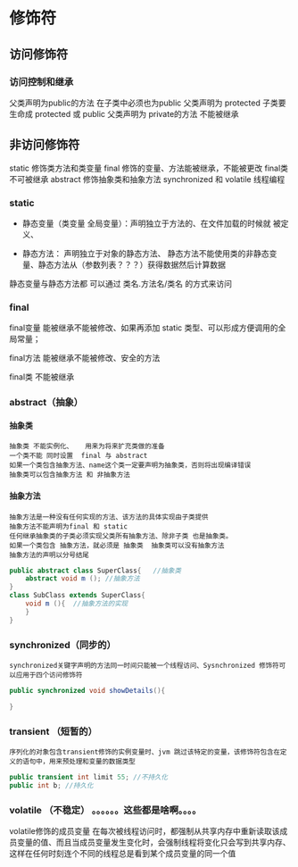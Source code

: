 # 修饰符

## 访问修饰符

### 访问控制和继承

父类声明为public的方法 在子类中必须也为public
父类声明为 protected 子类要生命成   protected 或 public
父类声明为 private的方法 不能被继承

## 非访问修饰符

static 修饰类方法和类变量
final 修饰的变量、方法能被继承，不能被更改  final类不可被继承
abstract 修饰抽象类和抽象方法
synchronized 和 volatile 线程编程

### static

* 静态变量（类变量 全局变量）：声明独立于方法的、在文件加载的时候就 被定义、

* 静态方法： 声明独立于对象的静态方法、 静态方法不能使用类的非静态变量、静态方法从（参数列表？？？）获得数据然后计算数据

静态变量与静态方法都 可以通过  类名.方法名/类名 的方式来访问

### final

final变量    能被继承不能被修改、如果再添加 static 类型、可以形成方便调用的全局常量；

final方法    能被继承不能被修改、安全的方法

final类      不能被继承

### abstract（抽象）

#### 抽象类

    抽象类 不能实例化、   用来为将来扩充类做的准备
    一个类不能 同时设置  final 与 abstract
    如果一个类包含抽象方法、name这个类一定要声明为抽象类，否则将出现编译错误
    抽象类可以包含抽象方法 和 非抽象方法

#### 抽象方法

    抽象方法是一种没有任何实现的方法、该方法的具体实现由子类提供
    抽象方法不能声明为final 和 static
    任何继承抽象类的子类必须实现父类所有抽象方法、除非子类 也是抽象类。
    如果一个类包含 抽象方法，就必须是 抽象类  抽象类可以没有抽象方法
    抽象方法的声明以分号结尾

```java
public abstract class SuperClass{   //抽象类
    abstract void m (); //抽象方法
}
class SubClass extends SuperClass{
    void m (){  //抽象方法的实现
    }
}
```

### synchronized（同步的）

    synchronized关键字声明的方法同一时间只能被一个线程访问、Sysnchronized 修饰符可以应用于四个访问修饰符

```java
public synchronized void showDetails(){

}
```

### transient （短暂的）

    序列化的对象包含transient修饰的实例变量时、jvm 跳过该特定的变量，该修饰符包含在定义的语句中，用来预处理和变量的数据类型

```java
public transient int limit 55; //不持久化
public int b; //持久化
```

### volatile （不稳定） 。。。。。。这些都是啥啊。。。。

volatile修饰的成员变量 在每次被线程访问时，都强制从共享内存中重新读取该成员变量的值、而且当成员变量发生变化时，会强制线程将变化只会写到共享内存、这样在任何时刻连个不同的线程总是看到某个成员变量的同一个值